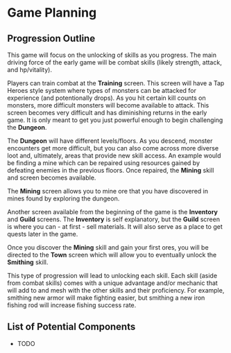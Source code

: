 # Game Planning

## Progression Outline

This game will focus on the unlocking of skills as you progress. The main driving force of the early game will be combat skills (likely strength, attack, and hp/vitality).

Players can train combat at the **Training** screen. This screen will have a Tap Heroes style system where types of monsters can be attacked for experience (and potentionally drops). As you hit certain kill counts on monsters, more difficult monsters will become available to attack. This screen becomes very difficult and has diminishing returns in the early game. It is only meant to get you just powerful enough to begin challenging the **Dungeon**.

The **Dungeon** will have different levels/floors. As you descend, monster encounters get more difficult, but you can also come across more diverse loot and, ultimately, areas that provide new skill access. An example would be finding a mine which can be repaired using resources gained by defeating enemies in the previous floors. Once repaired, the **Mining** skill and screen becomes available.

The **Mining** screen allows you to mine ore that you have discovered in mines found by exploring the dungeon.

Another screen available from the beginning of the game is the **Inventory** and **Guild** screens. The **Inventory** is self explanatory, but the **Guild** screen is where you can - at first - sell materials. It will also serve as a place to get quests later in the game.

Once you discover the **Mining** skill and gain your first ores, you will be directed to the **Town** screen which will allow you to eventually unlock the **Smithing** skill.

This type of progression will lead to unlocking each skill. Each skill (aside from combat skills) comes with a unique advantage and/or mechanic that will add to and mesh with the other skills and their proficiency. For example, smithing new armor will make fighting easier, but smithing a new iron fishing rod will increase fishing success rate.

## List of Potential Components

-   TODO
